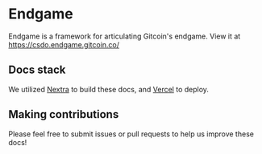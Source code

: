 # Endgame

Endgame is a framework for articulating Gitcoin's endgame.  View it at https://csdo.endgame.gitcoin.co/

## Docs stack

We utilized [Nextra](https://nextra.site) to build these docs, and [Vercel](https://vercel.com/templates/next.js/documentation-starter-kit) to deploy. 

## Making contributions

Please feel free to submit issues or pull requests to help us improve these docs!
